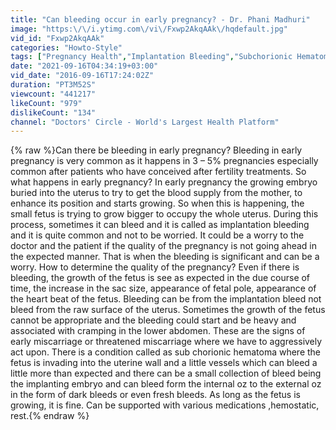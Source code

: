 ```yaml
---
title: "Can bleeding occur in early pregnancy? - Dr. Phani Madhuri"
image: "https:\/\/i.ytimg.com\/vi\/Fxwp2AkqAAk\/hqdefault.jpg"
vid_id: "Fxwp2AkqAAk"
categories: "Howto-Style"
tags: ["Pregnancy Health","Implantation Bleeding","Subchorionic Hematoma"]
date: "2021-09-16T04:34:19+03:00"
vid_date: "2016-09-16T17:24:02Z"
duration: "PT3M52S"
viewcount: "441217"
likeCount: "979"
dislikeCount: "134"
channel: "Doctors' Circle - World's Largest Health Platform"
---
```

{% raw %}Can there be bleeding in early pregnancy? Bleeding in early pregnancy is very common as it happens in 3 – 5% pregnancies especially common after patients who have conceived after fertility treatments. So what happens in early pregnancy? In early pregnancy the growing embryo buried into the uterus to try to get the blood supply from the mother, to enhance its position and starts growing. So when this is happening, the small fetus is trying to grow bigger to occupy the whole uterus. During this process, sometimes it can bleed and it is called as implantation bleeding and it is quite common and not to be worried. It could be a worry to the doctor and the patient if the quality of the pregnancy is not going ahead in the expected manner. That is when the bleeding is significant and can be a worry. How to determine the quality of the pregnancy? Even if there is bleeding, the growth of the fetus is see as expected in the due course of time, the increase in the sac size, appearance of fetal pole, appearance of the heart beat of the fetus. Bleeding can be from the implantation bleed not bleed from the raw surface of the uterus. Sometimes the growth of the fetus cannot be appropriate and the bleeding could start and be heavy and associated with cramping in the lower abdomen. These are the signs of early miscarriage or threatened miscarriage where we have to aggressively act upon. There is a condition called as sub chorionic hematoma where the fetus is invading into the uterine wall and a little vessels which can bleed a little more than expected and there can be a small collection of bleed being the implanting embryo and can bleed form the internal oz to the external oz in the form of dark bleeds or even fresh bleeds. As long as the fetus is growing, it is fine. Can be supported with various medications ,hemostatic, rest.{% endraw %}
